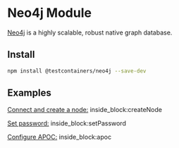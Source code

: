 # Neo4j Module

[Neo4j](https://neo4j.com/) is a highly scalable, robust native graph database.

## Install

```bash
npm install @testcontainers/neo4j --save-dev
```

## Examples

<!--codeinclude-->
[Connect and create a node:](../../packages/modules/neo4j/src/neo4j-container.test.ts) inside_block:createNode
<!--/codeinclude-->

<!--codeinclude-->
[Set password:](../../packages/modules/neo4j/src/neo4j-container.test.ts) inside_block:setPassword
<!--/codeinclude-->

<!--codeinclude-->
[Configure APOC:](../../packages/modules/neo4j/src/neo4j-container.test.ts) inside_block:apoc
<!--/codeinclude-->
